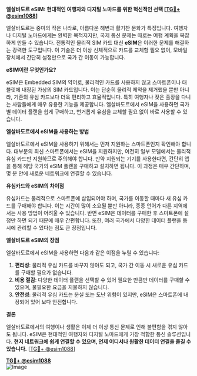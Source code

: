 **엘살바도르 eSIM: 현대적인 여행자와 디지털 노마드를 위한 혁신적인 선택 [[TG💪+ @esim1088](https://t.me/s/esim1088)]**

엘살바도르는 중미의 작은 나라로, 아름다운 해변과 활기찬 문화가 특징입니다. 여행자나 디지털 노마드에게는 완벽한 목적지지만, 국제 통신 문제는 때로는 여행 계획을 복잡하게 만들 수 있습니다. 전통적인 물리적 SIM 카드 대신 **eSIM**은 이러한 문제를 해결하는 강력한 도구입니다. 이 기술은 더 이상 신체적으로 카드를 교체할 필요 없이, 모바일 장치에서 간단히 설정만으로 국가 간 이동이 가능합니다.

**eSIM이란 무엇인가요?**

eSIM은 Embedded SIM의 약어로, 물리적인 카드를 사용하지 않고 스마트폰이나 태블릿에 내장된 가상의 SIM 카드입니다. 이는 단순히 물리적 제약을 제거했을 뿐만 아니라, 기존의 유심 카드보다 더욱 편리하고 효율적입니다. 특히 여행자나 잦은 출장을 다니는 사람들에게 매우 유용한 기능을 제공합니다. 엘살바도르에서 eSIM을 사용하면 국가별 데이터 플랜을 쉽게 구매하고, 번거롭게 유심을 교체할 필요 없이 바로 사용할 수 있습니다.

**엘살바도르에서 eSIM을 사용하는 방법**

엘살바도르에서 eSIM을 사용하기 위해서는 먼저 지원하는 스마트폰인지 확인해야 합니다. 대부분의 최신 스마트폰에서는 eSIM을 지원하지만, 여전히 일부 모델에서는 물리적 유심 카드만 지원하므로 주의해야 합니다. 만약 지원되는 기기를 사용한다면, 간단히 앱을 통해 해당 국가의 eSIM 플랜을 구매하고 설치하면 됩니다. 이 과정은 매우 간단하며, 몇 분 안에 새로운 네트워크에 연결할 수 있습니다.

**유심카드와 eSIM의 차이점**

유심카드는 물리적으로 스마트폰에 삽입되어야 하며, 국가를 이동할 때마다 새 유심 카드를 구매해야 합니다. 이는 시간이 많이 소요될 뿐만 아니라, 종종 언어가 다른 지역에서는 사용 방법이 어려울 수 있습니다. 반면 eSIM은 데이터를 구매한 후 스마트폰에 설정만 하면 되기 때문에 매우 간편합니다. 또한, 여러 국가에서 다양한 데이터 플랜을 동시에 관리할 수 있다는 점도 큰 장점입니다.

**엘살바도르 eSIM의 장점**

엘살바도르에서 eSIM을 사용하면 다음과 같은 이점을 누릴 수 있습니다:

1. **편리성**: 물리적 유심 카드를 바꾸지 않아도 되고, 국가 간 이동 시 새로운 유심 카드를 구매할 필요가 없습니다.
2. **비용 절감**: 다양한 데이터 플랜을 선택할 수 있어 필요한 만큼만 데이터를 구매할 수 있으며, 불필요한 요금을 지불하지 않습니다.
3. **안전성**: 물리적 유심 카드는 분실 또는 도난 위험이 있지만, eSIM은 스마트폰에 내장되어 있어 보다 안전합니다.

**결론**

엘살바도르에서의 여행이나 생활은 이제 더 이상 통신 문제로 인해 불편함을 겪지 않아도 됩니다. eSIM은 현대적인 여행자와 디지털 노마드에게 가장 적합한 통신 솔루션입니다. **현지 네트워크에 쉽게 연결할 수 있으며, 언제 어디서나 원활한 데이터 연결을 즐길 수 있습니다.** [[TG💪+ @esim1088](https://t.me/s/esim1088)]

**[TG💪+ @esim1088](https://t.me/s/esim1088)**  
![Image](https://i.postimg.cc/Y0z9fWf4/image.png)